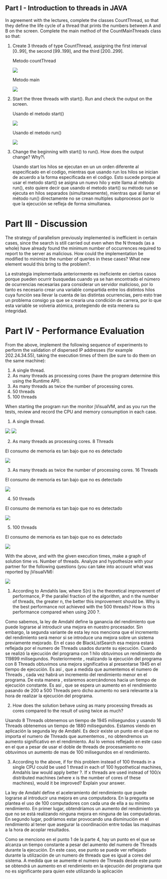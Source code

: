 ## Part I - Introduction to threads in JAVA

In agreement with the lectures, complete the classes CountThread, so that they define the life cycle of a thread that prints the numbers between A and B on the screen.
Complete the main method of the CountMainThreads class so that: 

1. Create 3 threads of type CountThread, assigning the first interval [0..99], the second [99..199], and the third [200..299]. 
   
   Metodo countThread
   
   ![](img/countThread.png)
   
   Metodo main
   
   ![](img/countThreadMain.png)

2. Start the three threads with start(). Run and check the output on the screen. 

   Usando el metodo start()
  
   ![](img/start.png)
   
   Usando el metodo run()
   
   ![](img/run.png)

3. Change the beginning with start() to run(). How does the output change? Why?\

   Usando start los hilos se ejecutan en un un orden diferente al especificado en el codigo, mientras que usando run los hilos se inician de acuerdo a la forma especificada en  el codigo. Esto sucede porque al usar el metodo start() se asigna un nuevo hilo y este llama al método run(), esto quiere decir que usando el metodo start() su método run se   ejecuta en hilos separados (simultaneamente), mientras que al llamar el método run() directamente no se crean multiples subprocesos por lo que la ejecución se refleja de forma
   simultanea.
   
# Part III - Discussion
The strategy of parallelism previously implemented is inefficient in certain cases, since the search is still carried out even when the N threads (as a whole) have already found the minimum number of occurrences required to report to the server as malicious. How could the implementation be modified to minimize the number of queries in these cases? What new element would this bring to the problem?.

La estrategia implementada anteriormente es ineficiente en ciertos casos porque pueden ocurrir busquedas cuando ya se han encontrado el número de ocurrencias necesarias para considerar un servidor malicioso, por lo tanto es necesario crear una variable compartida entre los distintos hilos cuya función sea llevar la cuenta de las distintas ocurrencias, pero esto trae un problema consigo ya que se crearia una condición de carrera, por lo que esta variable se volveria atómica, protegiendo de esta menera su integridad. 

# Part IV - Performance Evaluation 
From the above, implement the following sequence of experiments to perform the validation of dispersed IP addresses (for example 202.24.34.55), taking the execution times of them (be sure to do them on the same machine):
1. A single thread. 
2. As many threads as processing cores (have the program determine this using the Runtime API). 
3. As many threads as twice the number of processing cores. 
4. 50 threads 
5. 100 threads

When starting the program run the monitor jVisualVM, and as you run the tests, review and record the CPU and memory consumption in each case.

1. A single thread. 

![](img/thread1.png)
![](img/cpu1.PNG)

2. As many threads as processing cores. 8 Threads

El consumo de memoria es tan bajo que no es detectado

![](img/thread2.png)

3. As many threads as twice the number of processing cores. 16 Threads

El consumo de memoria es tan bajo que no es detectado

![](img/thread3.png)

4. 50 threads 

El consumo de memoria es tan bajo que no es detectado

![](img/thread4.png)

5. 100 threads

El consumo de memoria es tan bajo que no es detectado

![](img/thread5.png)

With the above, and with the given execution times, make a graph of solution time vs. Number of threads. Analyze and hypothesize with your partner for the following questions (you can take into account what was reported by jVisualVM):

![](img/grafica.PNG)

1. According to Amdahls law, where S(n) is the theoretical improvement of performance, P the parallel fraction of the algorithm, and n the number of threads, the greater n, the better this improvement should be. Why is the best performance not achieved with the 500 threads? How is this performance compared when using 200 ?.

Como sabemos, la ley de Amdahl define la ganancia del rendimiento que puede lograrse al introducir una mejora en nuestro procesador. Sin embargo, la segunda variante de esta ley nos menciona que el incremento del rendimiento será menor si se introduce una mejora sobre un sistema previamente mejorado.  En el caso de BlackListSearch esa mejora estará reflejada por el numero de Threads usados durante su ejecución.
Cuando se realizó la ejecución del programa con 1 hilo obtuvimos un rendimiento de 119899 milisegundos. Posteriormente , realizando la ejecución del programa con 8 Threads obtuvimos una mejora significativa al presentarse 1945 en el tiempo de ejecución. Es así , que a medida que aumentemos el numero de Threads , cada vez habrá un incremento del rendimiento menor en el programa. De esta manera , estaremos acercándonos hacia un tiempo de ejecución constante. Es así , que se espera un aumento en el rendimiento pasando de 200 a 500 Threads pero dicho aumento no será relevante a la hora de realizar la ejecución del programa.

2. How does the solution behave using as many processing threads as cores compared to the result of using twice as much?

Usando 8 Threads obtenemos un tiempo de 1945 milisegundos y usando 16 Threads obtenemos un tiempo de 1880 milisegundos. Estamos viendo en aplicación la segunda ley de Amdahl. Es decir  existe un punto en el que no importa el numero de Threads que aumentemos , no obtendremos un aumento significativo en el rendimiento. Así lo vemos reflejado en este caso en el que a pesar de usar el doble de threads de procesamiento no obtuvimos un aumento de mas de 100 milisegundos en el rendimiento.

3. According to the above, if for this problem instead of 100 threads in a single CPU could be used 1 thread in each of 100 hypothetical machines, Amdahls law would apply better ?. If x threads are used instead of 100/x distributed machines (where x is the number of cores of these machines), would it be improved? Explain your answer.

La ley de Amdahl define el aceleramiento del rendimiento que puede lograrse al introducir una mejora en una computadora. En la pregunta se plantea el uso de 100 computadores con cada una de ella a su mínimo rendimiento. En primer lugar, obtendríamos un aumento del rendimiento ya que no se está realizando ninguna mejora en ninguna de las computadoras. En segundo lugar, podríamos estar provocando una disminución en el rendimiento al tener que asegurar la coordinación entre todas las maquinas a la hora de acoplar resultados.

Como se menciono en el punto 1 de la parte 4, hay un punto en el que se alcanza un tiempo constante a pesar del aumento del numero de Threads durante la ejecución. En este caso, ese punto se puede ver reflejado durante la utilización de un numero de threads que es igual a cores del sistema. A medida que se aumente el numero de Threads desde este punto se obtendrá un aumento en el rendimiento en la ejecución del programa que no es significante para quien este utilizando la aplicación 
